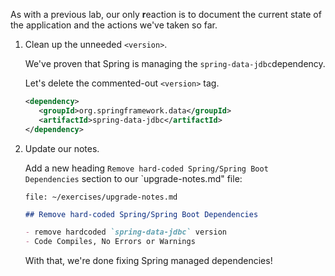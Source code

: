 As with a previous lab, our only **r**eaction is to document the current state of the application and the actions we've taken so far.

1. Clean up the unneeded `<version>`.

   We've proven that Spring is managing the `spring-data-jdbc`dependency.

   Let's delete the commented-out `<version>` tag.

   ```xml
   <dependency>
      <groupId>org.springframework.data</groupId>
      <artifactId>spring-data-jdbc</artifactId>
   </dependency>
   ```

1. Update our notes.

   Add a new heading `Remove hard-coded Spring/Spring Boot Dependencies` section to our `upgrade-notes.md" file:

   ```editor:open-file
   file: ~/exercises/upgrade-notes.md
   ```

   ```markdown
   ## Remove hard-coded Spring/Spring Boot Dependencies

   - remove hardcoded `spring-data-jdbc` version
   - Code Compiles, No Errors or Warnings
   ```

   With that, we're done fixing Spring managed dependencies!
